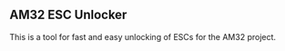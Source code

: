 AM32 ESC Unlocker
-----------------

This is a tool for fast and easy unlocking of ESCs for the AM32
project.

